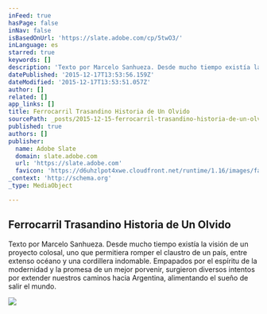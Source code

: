 ```yaml
---
inFeed: true
hasPage: false
inNav: false
isBasedOnUrl: 'https://slate.adobe.com/cp/5twO3/'
inLanguage: es
starred: true
keywords: []
description: 'Texto por Marcelo Sanhueza. Desde mucho tiempo existía la visión de un proyecto colosal, uno que permitiera romper el claustro de un país, entre extenso océano y una cordillera indomable. Empapados por el espíritu de la modernidad y la promesa de un mejor porvenir, surgieron diversos intentos por extender nuestros caminos hacia Argentina, alimentando el sueño de salir el mundo.'
datePublished: '2015-12-17T13:53:56.159Z'
dateModified: '2015-12-17T13:53:51.057Z'
author: []
related: []
app_links: []
title: Ferrocarril Trasandino Historia de Un Olvido
sourcePath: _posts/2015-12-15-ferrocarril-trasandino-historia-de-un-olvido.md
published: true
authors: []
publisher:
  name: Adobe Slate
  domain: slate.adobe.com
  url: 'https://slate.adobe.com'
  favicon: 'https://d6uhzlpot4xwe.cloudfront.net/runtime/1.16/images/favicon.ico'
_context: 'http://schema.org'
_type: MediaObject

---
```

<article style=""><h1>Ferrocarril Trasandino Historia de Un Olvido</h1><p>Texto por Marcelo Sanhueza. Desde mucho tiempo existía la visión de un proyecto colosal, uno que permitiera romper el claustro de un país, entre extenso océano y una cordillera indomable. Empapados por el espíritu de la modernidad y la promesa de un mejor porvenir, surgieron diversos intentos por extender nuestros caminos hacia Argentina, alimentando el sueño de salir el mundo.</p><img src="https://s3-us-west-2.amazonaws.com/the-grid-img/p/b2b253e60dee805b20c4e824d96746db5e053711.jpg" /></article>